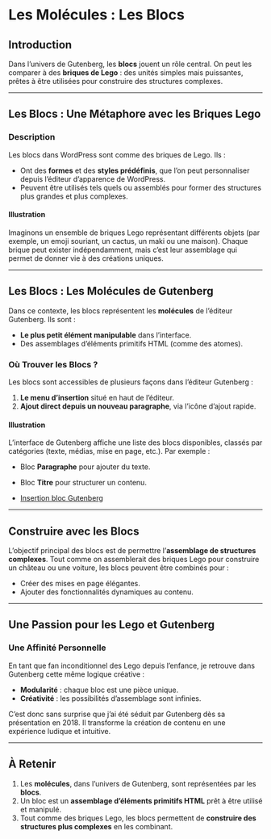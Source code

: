 # Les Molécules : Les Blocs

## Introduction

Dans l’univers de Gutenberg, les **blocs** jouent un rôle central. On peut les comparer à des **briques de Lego** : des unités simples mais puissantes, prêtes à être utilisées pour construire des structures complexes.

---

## Les Blocs : Une Métaphore avec les Briques Lego

### Description

Les blocs dans WordPress sont comme des briques de Lego. Ils :
- Ont des **formes** et des **styles prédéfinis**, que l’on peut personnaliser depuis l’éditeur d’apparence de WordPress.
- Peuvent être utilisés tels quels ou assemblés pour former des structures plus grandes et plus complexes.

#### Illustration

Imaginons un ensemble de briques Lego représentant différents objets (par exemple, un emoji souriant, un cactus, un maki ou une maison). Chaque brique peut exister indépendamment, mais c’est leur assemblage qui permet de donner vie à des créations uniques.

---

## Les Blocs : Les Molécules de Gutenberg

Dans ce contexte, les blocs représentent les **molécules** de l’éditeur Gutenberg. Ils sont :
- **Le plus petit élément manipulable** dans l’interface.
- Des assemblages d’éléments primitifs HTML (comme des atomes).

### Où Trouver les Blocs ?

Les blocs sont accessibles de plusieurs façons dans l’éditeur Gutenberg :
1. **Le menu d’insertion** situé en haut de l’éditeur.
2. **Ajout direct depuis un nouveau paragraphe**, via l’icône d’ajout rapide.

#### Illustration

L’interface de Gutenberg affiche une liste des blocs disponibles, classés par catégories (texte, médias, mise en page, etc.). Par exemple :
- Bloc **Paragraphe** pour ajouter du texte.
- Bloc **Titre** pour structurer un contenu.

- [Insertion bloc Gutenberg](/grimoire/img/inserer-blocs-gutenberg.jpg.avif)

---

## Construire avec les Blocs

L’objectif principal des blocs est de permettre l’**assemblage de structures complexes**. Tout comme on assemblerait des briques Lego pour construire un château ou une voiture, les blocs peuvent être combinés pour :
- Créer des mises en page élégantes.
- Ajouter des fonctionnalités dynamiques au contenu.

---

## Une Passion pour les Lego et Gutenberg

### Une Affinité Personnelle

En tant que fan inconditionnel des Lego depuis l’enfance, je retrouve dans Gutenberg cette même logique créative :
- **Modularité** : chaque bloc est une pièce unique.
- **Créativité** : les possibilités d’assemblage sont infinies.

C’est donc sans surprise que j’ai été séduit par Gutenberg dès sa présentation en 2018. Il transforme la création de contenu en une expérience ludique et intuitive.

---

## À Retenir

1. Les **molécules**, dans l’univers de Gutenberg, sont représentées par les **blocs**.
2. Un bloc est un **assemblage d’éléments primitifs HTML** prêt à être utilisé et manipulé.
3. Tout comme des briques Lego, les blocs permettent de **construire des structures plus complexes** en les combinant.